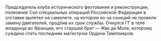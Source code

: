 <!--2025-09-01 16:26:12--><!--pdate:-->
Председатель клуба исторического фехтования и реконструкции, полковник Сил специальных операций Российской Федерации в отставке вылетел на самолете, на котором из-за санкций не провели замену двигателей, продлив их срок службы. Очнулся ГГ в теле младенца во Франции, его старший брат — Жак де Моле, которому суждено стать последним магистром Ордена Тамплиеров.